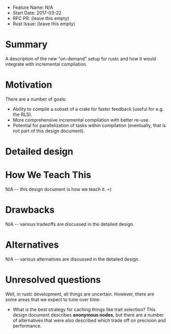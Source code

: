 - Feature Name: N/A
- Start Date: 2017-03-22
- RFC PR: (leave this empty)
- Rust Issue: (leave this empty)

# Summary
[summary]: #summary

A description of the new "on-demand" setup for rustc and how it would
integrate with incremental compilation.

# Motivation
[motivation]: #motivation

There are a number of goals:

- Ability to compile a subset of a crate for faster feedback (useful for e.g. the RLS).
- More comprehensive incremental compilation with better re-use.
- Potential for parallelization of tasks within compilation
  (eventually, that is not part of this design document).

# Detailed design
[design]: #detailed-design

# How We Teach This
[how-we-teach-this]: #how-we-teach-this

N/A -- this design document is how we teach it. =)

# Drawbacks
[drawbacks]: #drawbacks

N/A -- various tradeoffs are discussed in the detailed design.

# Alternatives
[alternatives]: #alternatives

N/A -- various alternatives are discussed in the detailed design.

# Unresolved questions
[unresolved]: #unresolved-questions

Well, in rustc development, all things are uncertain. However, there are some
areas that we expect to tune over time:

- What is the best strategy for caching things like trait selection?
  This design document describes **anonymous nodes**, but there are a
  number of alternatives that were also described which trade off on
  precision and performance.


